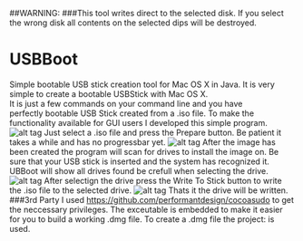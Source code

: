 ##WARNING: 
###This tool writes direct to the selected disk. If you select the wrong disk all contents on the selected dips will be destroyed. 
 
# USBBoot 
Simple bootable USB stick creation tool for Mac OS X in Java. 
It is very simple to create a bootable USBStick with Mac OS X.  
It is just a few commands on your command line and you have  
perfectly bootable USB Stick created from a .iso file. 
To make the functionality available for GUI users I developed this 
simple program.
![alt tag](https://raw.github.com/sbamamoto/USBBoot/master/src/main/resources/docimages/step1.png)
Just select a .iso file and press the Prepare button. Be patient it takes 
a while and has no progressbar yet.
![alt tag](https://raw.github.com/sbamamoto/USBBoot/master/src/main/resources/docimages/step2.png)
After the image has been created the program will scan for drives to install 
the image on. Be sure that your USB stick is inserted and the system has recognized it.
UBBoot will show all drives found be crefull when selecting the drive.
![alt tag](https://raw.github.com/sbamamoto/USBBoot/master/src/main/resources/docimages/step3.png)
After selectign the drive press the Write To Stick button to write the .iso file to the selected drive.
![alt tag](https://raw.github.com/sbamamoto/USBBoot/master/src/main/resources/docimages/step4.png)
Thats it the drive will be written.
###3rd Party
I used https://github.com/performantdesign/cocoasudo to get the neccessary privileges. The exceutable is embedded to make it easier for you to build a working .dmg file.
To create a .dmg file the project:  is used.
